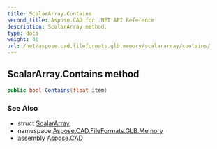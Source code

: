 ```yaml
---
title: ScalarArray.Contains
second_title: Aspose.CAD for .NET API Reference
description: ScalarArray method. 
type: docs
weight: 40
url: /net/aspose.cad.fileformats.glb.memory/scalararray/contains/
---
```

## ScalarArray.Contains method

```csharp
public bool Contains(float item)
```

### See Also

* struct [ScalarArray](../)
* namespace [Aspose.CAD.FileFormats.GLB.Memory](../../scalararray/)
* assembly [Aspose.CAD](../../../)


